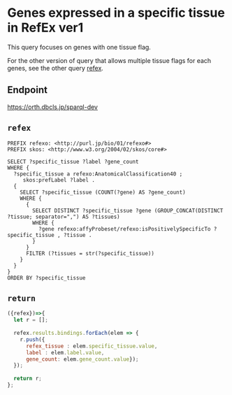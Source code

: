 # Genes expressed in a specific tissue in RefEx ver1
This query focuses on genes with one tissue flag.

For the other version of query that allows multiple tissue flags for each genes, see the other query [refex](refex).

## Endpoint

https://orth.dbcls.jp/sparql-dev

## `refex`

```sparql
PREFIX refexo: <http://purl.jp/bio/01/refexo#>
PREFIX skos: <http://www.w3.org/2004/02/skos/core#>

SELECT ?specific_tissue ?label ?gene_count
WHERE {
  ?specific_tissue a refexo:AnatomicalClassification40 ;
     skos:prefLabel ?label .
  {
    SELECT ?specific_tissue (COUNT(?gene) AS ?gene_count)
    WHERE {
      {
        SELECT DISTINCT ?specific_tissue ?gene (GROUP_CONCAT(DISTINCT ?tissue; separator=",") AS ?tissues)
        WHERE {
          ?gene refexo:affyProbeset/refexo:isPositivelySpecificTo ?specific_tissue , ?tissue .
        }
      }
      FILTER (?tissues = str(?specific_tissue))
    }
  }
}
ORDER BY ?specific_tissue
```

## `return`

```javascript
({refex})=>{
  let r = [];
  
  refex.results.bindings.forEach(elem => {
    r.push({
      refex_tissue : elem.specific_tissue.value,
      label : elem.label.value,
      gene_count: elem.gene_count.value});
  });
  
  return r;
};
```